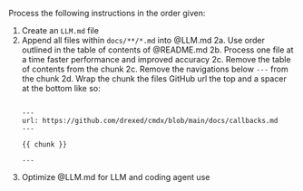 Process the following instructions in the order given:

1. Create an `LLM.md` file
2. Append all files within `docs/**/*.md` into @LLM.md
  2a. Use order outlined in the table of contents of @README.md
  2b. Process one file at a time faster performance and improved accuracy
  2c. Remove the table of contents from the chunk
  2c. Remove the navigations below `---` from the chunk
  2d. Wrap the chunk the files GitHub url the top and a spacer at the bottom like so:
      ```

      ---
      url: https://github.com/drexed/cmdx/blob/main/docs/callbacks.md
      ---

      {{ chunk }}

      ---

      ```
3. Optimize @LLM.md for LLM and coding agent use
